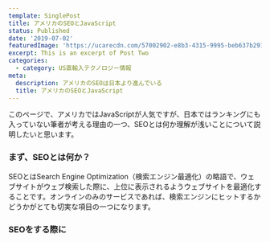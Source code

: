 ```yaml
---
template: SinglePost
title: アメリカのSEOとJavaScript
status: Published
date: '2019-07-02'
featuredImage: 'https://ucarecdn.com/57002902-e8b3-4315-9995-beb637b29128/'
excerpt: This is an excerpt of Post Two
categories:
  - category: US直輸入テクノロジー情報
meta:
  description: アメリカのSEOは日本より進んでいる
  title: アメリカのSEOとJavaScript
---
```


このページで、アメリカではJavaScriptが人気ですが、日本ではランキングにも入っていない筆者が考える理由の一つ、SEOとは何か理解が浅いことについて説明したいと思います。

### まず、SEOとは何か？
SEOとはSearch Engine Optimization（検索エンジン最適化）の略語で、ウェブサイトがウェブ検索した際に、上位に表示されるようウェブサイトを最適化することです。オンラインのみのサービスであれば、検索エンジンにヒットするかどうかがとても切実な項目の一つになります。

### SEOをする際に

